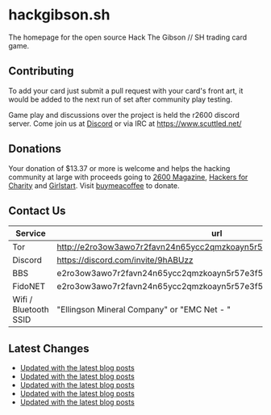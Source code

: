 # hackgibson.sh
The homepage for the open source Hack The Gibson // SH trading card game.


## Contributing

To add your card just submit a pull request with your card's front art, it would be added to the next run of set after community play testing.

Game play and discussions over the project is held the r2600 discord server. Come join us at [Discord](https://discord.com/invite/9hABUzz) or via IRC at https://www.scuttled.net/


## Donations

Your donation of $13.37 or more is welcome and helps the hacking community at large with proceeds going to [2600 Magazine](https://2600.com/), [Hackers for Charity](https://hackersforcharity.org) and [Girlstart](https://girlstart.org).  Visit [buymeacoffee](https://www.buymeacoffee.com/hackgibson.sh) to donate.


## Contact Us

Service | url
-|-
Tor | http://e2ro3ow3awo7r2favn24n65ycc2qmzkoayn5r57e3f56nvjwdcgg32ad.onion
Discord | https://discord.com/invite/9hABUzz
BBS | e2ro3ow3awo7r2favn24n65ycc2qmzkoayn5r57e3f56nvjwdcgg32ad.onion:23
FidoNET | e2ro3ow3awo7r2favn24n65ycc2qmzkoayn5r57e3f56nvjwdcgg32ad.onion:24554
Wifi / Bluetooth SSID | "Ellingson Mineral Company" or "EMC Net - <fidonet address>"

## Latest Changes
<!-- BLOG-POST-LIST:START -->
- [Updated with the latest blog posts](https://github.com/DFW2600/hackgibson.sh/commit/eedb9b3d80c0c8037dfaed069a5d4d73a6f69785)
- [Updated with the latest blog posts](https://github.com/DFW2600/hackgibson.sh/commit/c0392f29474240509a0a9e608083da73f57bec0b)
- [Updated with the latest blog posts](https://github.com/DFW2600/hackgibson.sh/commit/52cd14637dad383f1860adf4ece9d2a86e71539e)
- [Updated with the latest blog posts](https://github.com/DFW2600/hackgibson.sh/commit/142c6ffdfb801b6cd44e6173555350bdd008c4c1)
- [Updated with the latest blog posts](https://github.com/DFW2600/hackgibson.sh/commit/ab2d87e7a53cacbda329245c0df8bdedb3f53882)
<!-- BLOG-POST-LIST:END -->
